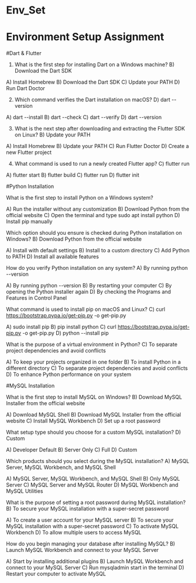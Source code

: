 # Env_Set

# Environment Setup Assignment

#Dart & Flutter

1. What is the first step for installing Dart on a Windows machine? B) Download the Dart SDK

A) Install Homebrew
B) Download the Dart SDK
C) Update your PATH
D) Run Dart Doctor


2. Which command verifies the Dart installation on macOS? D) dart --version

A) dart --install
B) dart --check
C) dart --verify
D) dart --version


3. What is the next step after downloading and extracting the Flutter SDK on Linux? B) Update your PATH

A) Install Homebrew
B) Update your PATH
C) Run Flutter Doctor
D) Create a new Flutter project


4. What command is used to run a newly created Flutter app? C) flutter run

A) flutter start
B) flutter build
C) flutter run
D) flutter init


#Python Installation

What is the first step to install Python on a Windows system?

A) Run the installer without any customization
B) Download Python from the official website
C) Open the terminal and type sudo apt install python
D) Install pip manually

Which option should you ensure is checked during Python installation on Windows? B) Download Python from the official website

A) Install with default settings
B) Install to a custom directory
C) Add Python to PATH
D) Install all available features

How do you verify Python installation on any system? A) By running python --version

A) By running python --version
B) By restarting your computer
C) By opening the Python installer again
D) By checking the Programs and Features in Control Panel

What command is used to install pip on macOS and Linux? C) curl https://bootstrap.pypa.io/get-pip.py -o get-pip.py

A) sudo install pip
B) pip install python
C) curl https://bootstrap.pypa.io/get-pip.py -o get-pip.py
D) python --install pip

What is the purpose of a virtual environment in Python? C) To separate project dependencies and avoid conflicts

A) To keep your projects organized in one folder
B) To install Python in a different directory
C) To separate project dependencies and avoid conflicts
D) To enhance Python performance on your system

#MySQL Installation

What is the first step to install MySQL on Windows? B) Download MySQL Installer from the official website

A) Download MySQL Shell
B) Download MySQL Installer from the official website
C) Install MySQL Workbench
D) Set up a root password

What setup type should you choose for a custom MySQL installation? D) Custom

A) Developer Default
B) Server Only
C) Full
D) Custom

Which products should you select during the MySQL installation? A) MySQL Server, MySQL Workbench, and MySQL Shell

A) MySQL Server, MySQL Workbench, and MySQL Shell
B) Only MySQL Server
C) MySQL Server and MySQL Router
D) MySQL Workbench and MySQL Utilities

What is the purpose of setting a root password during MySQL installation? B) To secure your MySQL installation with a super-secret password

A) To create a user account for your MySQL server
B) To secure your MySQL installation with a super-secret password
C) To activate MySQL Workbench
D) To allow multiple users to access MySQL

How do you begin managing your database after installing MySQL? B) Launch MySQL Workbench and connect to your MySQL Server

A) Start by installing additional plugins
B) Launch MySQL Workbench and connect to your MySQL Server
C) Run mysqladmin start in the terminal
D) Restart your computer to activate MySQL
